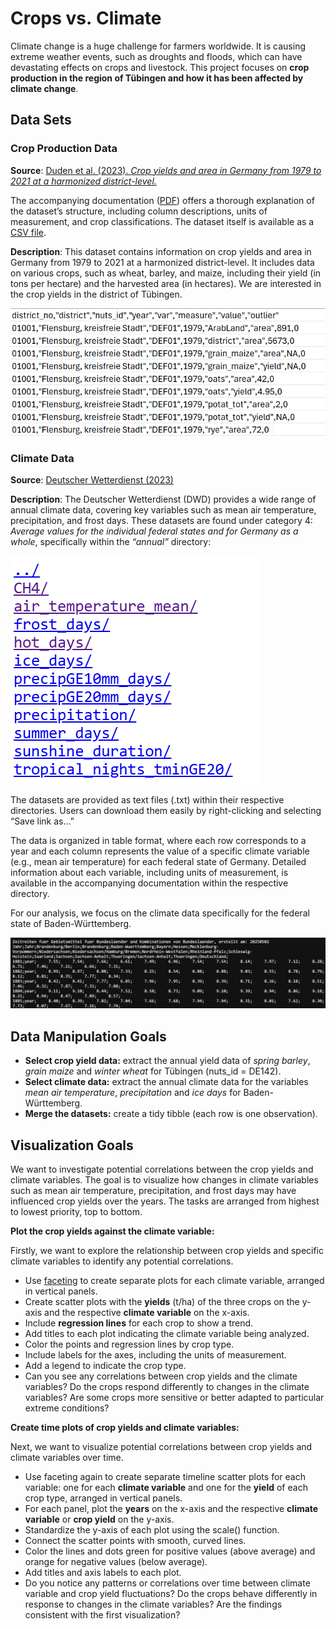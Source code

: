 # Crops vs. Climate

Climate change is a huge challenge for farmers worldwide. It is causing
extreme weather events, such as droughts and floods, which can have
devastating effects on crops and livestock. This project focuses on
**crop production in the region of Tübingen and how it has been affected
by climate change**.

## Data Sets

### Crop Production Data

**Source**: [Duden et al. (2023). *Crop yields and area in Germany from
1979 to 2021 at a harmonized
district-level.*](https://doi.org/10.3220/DATA20231117103252-0)

The accompanying documentation
([PDF](https://www.openagrar.de/servlets/MCRFileNodeServlet/openagrar_derivate_00056476/Readme.pdf))
offers a thorough explanation of the dataset’s structure, including
column descriptions, units of measurement, and crop classifications. The
dataset itself is available as a [CSV
file](https://www.openagrar.de/servlets/MCRFileNodeServlet/openagrar_derivate_00056476/Final_data.csv).

**Description**: This dataset contains information on crop yields and
area in Germany from 1979 to 2021 at a harmonized district-level. It
includes data on various crops, such as wheat, barley, and maize,
including their yield (in tons per hectare) and the harvested area (in
hectares). We are interested in the crop yields in the district of
Tübingen.

![](Crops_data.png)

### Climate Data

**Source**: [Deutscher Wetterdienst
(2023)](https://www.dwd.de/EN/ourservices/cdc/cdc_ueberblick-klimadaten_en.html)

**Description**: The Deutscher Wetterdienst (DWD) provides a wide range
of annual climate data, covering key variables such as mean air
temperature, precipitation, and frost days. These datasets are found
under category 4: *Average values for the individual federal states and
for Germany as a whole*, specifically within the *“annual”* directory:

![](index.png)

The datasets are provided as text files (.txt) within their respective
directories. Users can download them easily by right-clicking and
selecting “Save link as…”

The data is organized in table format, where each row corresponds to a
year and each column represents the value of a specific climate variable
(e.g., mean air temperature) for each federal state of Germany. Detailed
information about each variable, including units of measurement, is
available in the accompanying documentation within the respective
directory.

For our analysis, we focus on the climate data specifically for the
federal state of Baden-Württemberg.

![](Climate_data.png)

## Data Manipulation Goals

-   **Select crop yield data:** extract the annual yield data of *spring
    barley*, *grain maize* and *winter wheat* for Tübingen (nuts\_id =
    DE142).
-   **Select climate data:** extract the annual climate data for the
    variables *mean air temperature*, *precipitation* and *ice days* for
    Baden-Württemberg.
-   **Merge the datasets:** create a tidy tibble (each row is one
    observation).

## Visualization Goals

We want to investigate potential correlations between the crop yields
and climate variables. The goal is to visualize how changes in climate
variables such as mean air temperature, precipitation, and frost days
may have influenced crop yields over the years. The tasks are arranged
from highest to lowest priority, top to bottom.

**Plot the crop yields against the climate variable:**

Firstly, we want to explore the relationship between crop yields and
specific climate variables to identify any potential correlations.

-   Use
    [faceting](https://r-graph-gallery.com/223-faceting-with-ggplot2.html)
    to create separate plots for each climate variable, arranged in
    vertical panels.
-   Create scatter plots with the **yields** (t/ha) of the three crops
    on the y-axis and the respective **climate variable** on the x-axis.
-   Include **regression lines** for each crop to show a trend.
-   Add titles to each plot indicating the climate variable being
    analyzed.
-   Color the points and regression lines by crop type.
-   Include labels for the axes, including the units of measurement.
-   Add a legend to indicate the crop type.
-   Can you see any correlations between crop yields and the climate
    variables? Do the crops respond differently to changes in the
    climate variables? Are some crops more sensitive or better adapted
    to particular extreme conditions?

**Create time plots of crop yields and climate variables:**

Next, we want to visualize potential correlations between crop yields
and climate variables over time.

-   Use faceting again to create separate timeline scatter plots for
    each variable: one for each **climate variable** and one for the
    **yield** of each crop type, arranged in vertical panels.
-   For each panel, plot the **years** on the x-axis and the respective
    **climate variable** or **crop yield** on the y-axis.
-   Standardize the y-axis of each plot using the scale() function.
-   Connect the scatter points with smooth, curved lines.
-   Color the lines and dots green for positive values (above average)
    and orange for negative values (below average).
-   Add titles and axis labels to each plot.
-   Do you notice any patterns or correlations over time between climate
    variable and crop yield fluctuations? Do the crops behave
    differently in response to changes in the climate variables? Are the
    findings consistent with the first visualization?

